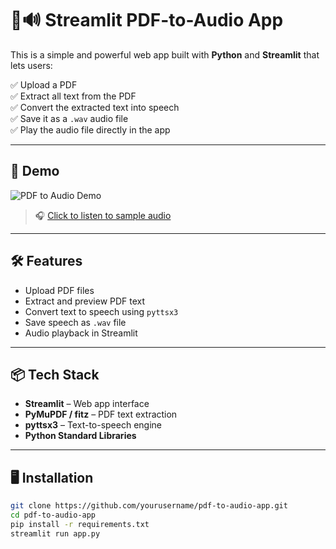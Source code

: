 # 📄🔊 Streamlit PDF-to-Audio App

This is a simple and powerful web app built with **Python** and **Streamlit** that lets users:

✅ Upload a PDF  
✅ Extract all text from the PDF  
✅ Convert the extracted text into speech  
✅ Save it as a `.wav` audio file  
✅ Play the audio file directly in the app

---

## 🚀 Demo

![PDF to Audio Demo](demo.gif)  
> 🎧 [Click to listen to sample audio](https://github.com/paulow540/PDFreader/blob/main/output_audio.wav)


---

## 🛠️ Features

- Upload PDF files
- Extract and preview PDF text
- Convert text to speech using `pyttsx3`
- Save speech as `.wav` file
- Audio playback in Streamlit

---

## 📦 Tech Stack

- **Streamlit** – Web app interface  
- **PyMuPDF / fitz** – PDF text extraction  
- **pyttsx3** – Text-to-speech engine  
- **Python Standard Libraries**

---

## 🖥️ Installation

```bash
git clone https://github.com/yourusername/pdf-to-audio-app.git
cd pdf-to-audio-app
pip install -r requirements.txt
streamlit run app.py
